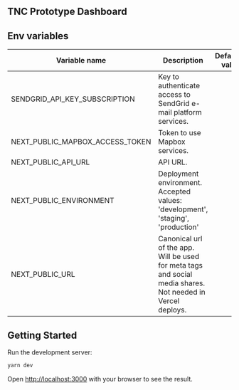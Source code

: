 ## TNC Prototype Dashboard

## Env variables

| Variable name           | Description                                                             |  Default value                      |
|-------------------------|-------------------------------------------------------------------------|------------------------------------:|
| SENDGRID_API_KEY_SUBSCRIPTION  | Key to authenticate access to SendGrid e-mail platform services.  |    |
| NEXT_PUBLIC_MAPBOX_ACCESS_TOKEN  |  Token to use Mapbox services.  |    |
| NEXT_PUBLIC_API_URL  |  API URL.  |    |
| NEXT_PUBLIC_ENVIRONMENT  |  Deployment environment. Accepted values: 'development', 'staging', 'production'   |   |
| NEXT_PUBLIC_URL  |  Canonical url of the app. Will be used for meta tags and social media shares. Not needed in Vercel deploys.  |    |


## Getting Started

Run the development server:

```bash
yarn dev
```

Open [http://localhost:3000](http://localhost:3000) with your browser to see the result.
